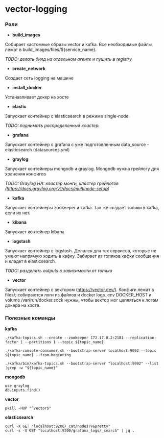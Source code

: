 # vector-logging
### Роли
* **build_images**

Собирает кастомные образы vector и kafka. Все необходимые файлы лежат в build_images/files/${service_name}. 

*TODO: делать билд на отдельном агенте и пушить в registry*

* **create_network**

Создает сеть logging на машине

* **install_docker**

Устанавливает докер на хосте

* **elastic**

Запускает контейнер с elasticsearch в режиме single-node. 

*TODO: поднимать распределенный кластер.*

* **grafana**

Запускает контейнер с grafana с уже подготовленным data_source - elasticsearch (datasources.yml)

* **graylog**

Запускает контейнеры mongodb и graylog. Mongodb нужна грейлогу для хранения конфигов

*TODO: Graylog HA: кластер монги, кластер грейлогов (https://docs.graylog.org/v1/docs/multinode-setup)*

* **kafka**

Запускает контейнеры zookeeper и kafka. Так же создает топики в kafka, если их нет.

* **kibana**

Запускает контейнер kibana

* **logstash**

Запускает контейнер с logstash. Делался для тех сервисов, которые не умеют напрямую ходить в кафку. Забирает из топиков кафки сообщения и кладет в elasticsearch. 

*TODO: разделить outputs в зависимости от топика*

* **vector**

Запускает контейнер с вектором (https://vector.dev/). Конфиги лежат в files/; собираются логи из файлов и docker logs. env DOCKER_HOST и volume /var/run/docker.sock нужны, чтобы вектор мог цепляться к логам докера на хосте.

### Полезные команды

**kafka**

```
./kafka-topics.sh --create --zookeeper 172.17.0.2:2181 --replication-factor 1 --partitions 1 --topic ${topic_name}

./kafka-console-consumer.sh --bootstrap-server localhost:9092 --topic ${topic_name} --from-beginning

./kafka/bin/kafka-topics.sh --bootstrap-server "localhost:9092" --list |grep -w "${topic_name}"
```

**mongodb**

```
use graylog
db.inputs.find()
```

**vector**

```
pkill -HUP "^vector$"
```

**elasticsearch**

```
curl -X GET "localhost:9200/_cat/nodes?v&pretty"
curl -s -X GET "localhost:9200/grafana_logs/_search" | jq .
```
